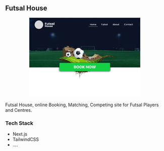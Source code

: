 ## Futsal House
<p align="center">
	<img alt="" src="public/demo.png" width="70%"/>
</p>

Futsal House, online Booking, Matching, Competing site for Futsal Players and Centres.


### Tech Stack
* Next.js
* TailwindCSS
* ....
